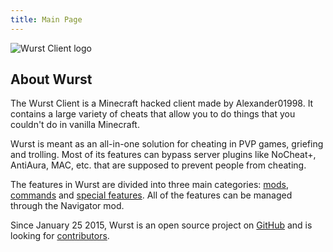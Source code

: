 ```yaml
---
title: Main Page
---
```

![Wurst Client logo](https://cloud.githubusercontent.com/assets/10100202/8269115/0df480ba-179c-11e5-9eb9-30ce637a0827.png)

## About Wurst
The Wurst Client is a Minecraft hacked client made by Alexander01998. It contains a large variety of cheats that allow you to do things that you couldn't do in vanilla Minecraft.

Wurst is meant as an all-in-one solution for cheating in PVP games, griefing and trolling. Most of its features can bypass server plugins like NoCheat+, AntiAura, MAC, etc. that are supposed to prevent people from cheating.

The features in Wurst are divided into three main categories: [mods](/wiki/Mods/), [commands](/wiki/Commands/) and [special features](/wiki/Special_Features/). All of the features can be managed through the Navigator mod.

Since January 25 2015, Wurst is an open source project on [GitHub](https://github.com/Wurst-Imperium/Wurst-Client) and is looking for [contributors](/wiki/Contributing/part1/).
